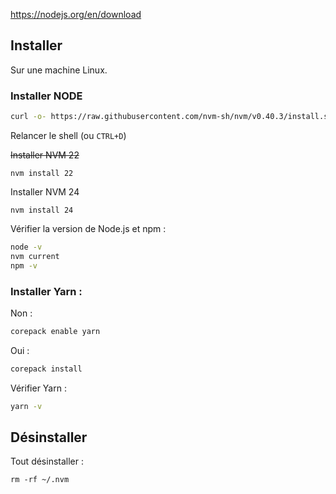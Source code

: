 https://nodejs.org/en/download 
## Installer 
Sur une machine Linux. 
### Installer NODE 
```bash
curl -o- https://raw.githubusercontent.com/nvm-sh/nvm/v0.40.3/install.sh | bash
```

Relancer le shell (ou `CTRL+D`) 

~~Installer NVM 22~~ 
```
nvm install 22
``````

Installer NVM 24 
```
nvm install 24
``````


Vérifier la version de Node.js et npm : 
```bash
node -v
nvm current
npm -v
```
### Installer Yarn : 
Non : 
```bash
corepack enable yarn
```

Oui : 
```bash
corepack install
```

Vérifier Yarn : 
```bash
yarn -v  
```




## Désinstaller 
Tout désinstaller : 
```
rm -rf ~/.nvm
```

